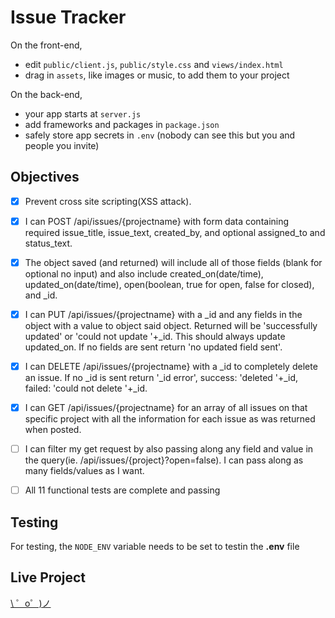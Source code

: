 Issue Tracker
==================

On the front-end,
- edit `public/client.js`, `public/style.css` and `views/index.html`
- drag in `assets`, like images or music, to add them to your project

On the back-end,
- your app starts at `server.js`
- add frameworks and packages in `package.json`
- safely store app secrets in `.env` (nobody can see this but you and people you invite)


Objectives
-------------------
- [x] Prevent cross site scripting(XSS attack).
- [x] I can POST /api/issues/{projectname} with form data containing required issue_title, issue_text, created_by, and optional assigned_to and status_text.
- [x] The object saved (and returned) will include all of those fields (blank for optional no input) and also include created_on(date/time), updated_on(date/time), open(boolean, true for open, false for closed), and _id.
- [x] I can PUT /api/issues/{projectname} with a _id and any fields in the object with a value to object said object. Returned will be 'successfully updated' or 'could not update '+_id. This should always update updated_on. If no fields are sent return 'no updated field sent'.
- [x] I can DELETE /api/issues/{projectname} with a _id to completely delete an issue. If no _id is sent return '_id error', success: 'deleted '+_id, failed: 'could not delete '+_id.
- [x] I can GET /api/issues/{projectname} for an array of all issues on that specific project with all the information for each issue as was returned when posted.
- [ ] I can filter my get request by also passing along any field and value in the query(ie. /api/issues/{project}?open=false). I can pass along as many fields/values as I want.
- [ ] All 11 functional tests are complete and passing


Testing
-------------------
For testing, the ```NODE_ENV``` variable needs to be set to testin the **.env** file


Live Project
-------------------
[\ ゜o゜)ノ](https://get-me-issues.glitch.me)
